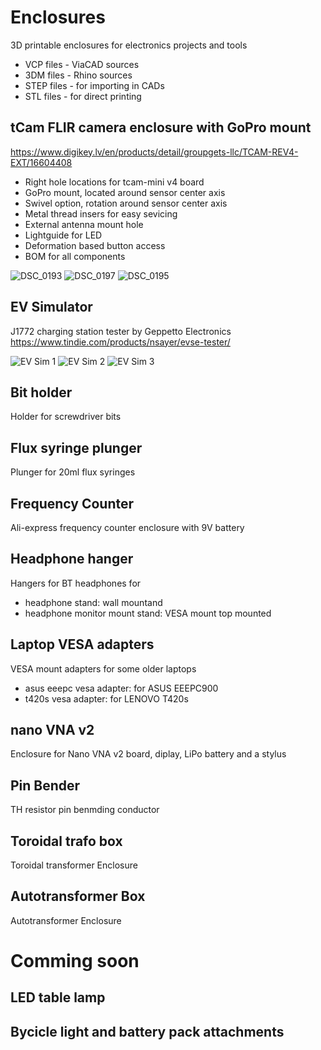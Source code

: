 # Enclosures
 3D printable enclosures for electronics projects and tools
 
 - VCP files - ViaCAD sources
 - 3DM files - Rhino sources
 - STEP files - for importing in CADs
 - STL files - for direct printing

## tCam FLIR camera enclosure with GoPro mount
 https://www.digikey.lv/en/products/detail/groupgets-llc/TCAM-REV4-EXT/16604408
 
 - Right hole locations for tcam-mini v4 board
 - GoPro mount, located around sensor center axis
 - Swivel option, rotation around sensor center axis
 - Metal thread insers for easy sevicing
 - External antenna mount hole
 - Lightguide for LED
 - Deformation based button access
 - BOM for all components

![DSC_0193](https://github.com/zharijs/Enclosures/assets/15273217/f80637f4-52d8-40d6-8a4f-eab262ccb79c)
![DSC_0197](https://github.com/zharijs/Enclosures/assets/15273217/a8eaad46-82f6-473b-a689-7dee5a988fd4)
![DSC_0195](https://github.com/zharijs/Enclosures/assets/15273217/360e3992-6aaf-4f5a-8f44-4086b9550c61)


## EV Simulator
 J1772 charging station tester by Geppetto Electronics
 https://www.tindie.com/products/nsayer/evse-tester/

![EV Sim 1](https://user-images.githubusercontent.com/15273217/223740403-2adde6eb-6b10-4a2e-b07d-9e592913f27b.jpg)
![EV Sim 2](https://user-images.githubusercontent.com/15273217/223740412-791eea50-a175-4b16-8d5b-effbbc2ee879.jpg)
![EV Sim 3](https://user-images.githubusercontent.com/15273217/223740415-21f2c051-6047-48c0-a1fa-88d108326929.jpg)

## Bit holder
 Holder for screwdriver bits

## Flux syringe plunger
 Plunger for 20ml flux syringes

## Frequency Counter
 Ali-express frequency counter enclosure with 9V battery

## Headphone hanger
 Hangers for BT headphones for
 - headphone stand: wall mountand 
 - headphone monitor mount stand: VESA mount top mounted

## Laptop VESA adapters
 VESA mount adapters for some older laptops
 - asus eeepc vesa adapter: for ASUS EEEPC900
 - t420s vesa adapter: for LENOVO T420s

## nano VNA v2
 Enclosure for Nano VNA v2 board, diplay, LiPo battery and a stylus

## Pin Bender
 TH resistor pin benmding conductor

## Toroidal trafo box
 Toroidal transformer Enclosure

## Autotransformer Box
 Autotransformer Enclosure


# Comming soon

## LED table lamp

## Bycicle light and battery pack attachments
